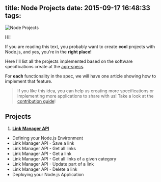 title: Node Projects
date: 2015-09-17 16:48:33
tags:
  <nodejs></nodejs>
---

![Node Projects](http://i.imgur.com/tluoGKp.png)

Hi! 

If you are reading this text, you probably want to create **cool** projects with Node.js, and yes, you're in the **right place**!

Here I'll list all the projects implemented based on the software specifications create at the [app-specs](https://github.com/ericdouglas/app-specs/).

For **each** functionality in the spec, we will have one article showing how to implement that feature.

> If you like this idea, you can help us creating more specifications or implementing more applications to share with us! Take a look at the [contribution guide](https://github.com/ericdouglas/app-specs#how-to-collaborate)!

## Projects

1. **[Link Manager API](https://github.com/ericdouglas/app-specs/blob/master/backend/beginner/link-manager-api.md)**
  - Defining your Node.js Environment
  - Link Manager API - Save a link
  - Link Manager API - Get all links
  - Link Manager API - Get a link
  - Link Manager API - Get all links of a given category
  - Link Manager API - Update part of a link
  - Link Manager API - Delete a link
  - Deploying your Node.js Application
